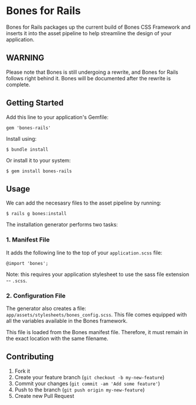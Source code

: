 # Bones for Rails

Bones for Rails packages up the current build of Bones CSS Framework and inserts it into the asset pipeline to help streamline the design of your application.

## WARNING

Please note that Bones is still undergoing a rewrite, and Bones for Rails follows right behind it. Bones will be documented after the rewrite is complete.

## Getting Started

Add this line to your application's Gemfile:

    gem 'bones-rails'

Install using:

    $ bundle install

Or install it to your system:

    $ gem install bones-rails

## Usage

We can add the necesasry files to the asset pipeline by running:

    $ rails g bones:install

The installation generator performs two tasks:

### 1. Manifest File

It adds the following line to the top of your `application.scss` file:

    @import 'bones';

Note: this requires your application stylesheet to use the sass file extension -- `.scss`.

### 2. Configuration File

The generator also creates a file: `app/assets/stylesheets/bones_config.scss`. This file comes equipped with all the variables available in the Bones framework.

This file is loaded from the Bones manifest file. Therefore, it must remain in the exact location with the same filename.

## Contributing

1. Fork it
2. Create your feature branch (`git checkout -b my-new-feature`)
3. Commit your changes (`git commit -am 'Add some feature'`)
4. Push to the branch (`git push origin my-new-feature`)
5. Create new Pull Request

